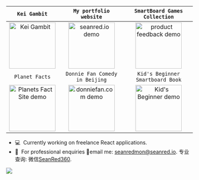 | `Kei Gambit` | `My portfolio website` | `SmartBoard Games Collection` | 
|:-:|:-:|:-:|
| <div><a href="https://keigambit.com"><img height="125" alt="Kei Gambit" src="https://user-images.githubusercontent.com/41050673/213923634-a115c2e2-57db-47f9-ab0f-ffb296683753.gif"/></a></div> | <div><a href="https://seanred.io"><img height="125" alt="seanred.io demo" src="https://user-images.githubusercontent.com/41050673/213923811-e5951b95-3e2e-45aa-93d2-6fd4959781eb.png"/></a></div> | <div><a href="https://seanred.itch.io/esl-games-collection"><img height="125" alt="product feedback demo" src="https://github.com/seanred360/sean-red-portfolio/blob/48c259c4cf53191bcce49da5824bee26e324274d/public/images/portfolio/esl-games-collection/preview-mario-box-roulette2.png"/></a></div> |  
|`Planet Facts` | `Donnie Fan Comedy in Beijing` | `Kid's Beginner Smartboard Book` |
|<div><a href="https://planets-fact-site-mu.vercel.app/"><img height="125" alt="Planets Fact Site demo" src="https://github.com/seanred360/sean-red-portfolio/blob/48c259c4cf53191bcce49da5824bee26e324274d/public/images/portfolio/planets-fact-site/planets-fact-site-preview.gif"/></a></div> | <div><a href="https://donniefan.com"><img height="125" alt="donniefan.com demo" src="https://user-images.githubusercontent.com/41050673/213923428-487a5df7-0daf-493b-b672-e141546c9507.gif"/></a></div> | <div><a href="https://seanred.itch.io/kba"><img height="125" alt="Kid's Beginner demo" src="https://github.com/seanred360/sean-red-portfolio/blob/v2.2.4-Next.js-version/public/images/portfolio/kids-beginner-book/preview-kba-page-turn.png"/></a></div> |

- 💻&nbsp; Currently working on freelance React applications.
- 💬&nbsp; For professional enquiries  📧email me: seanredmon@seanred.io. 专业查询: 微信<a href="weixin://dl/chat?SeanRed360">SeanRed360</a>.

![](https://komarev.com/ghpvc/?username=seanred360)
